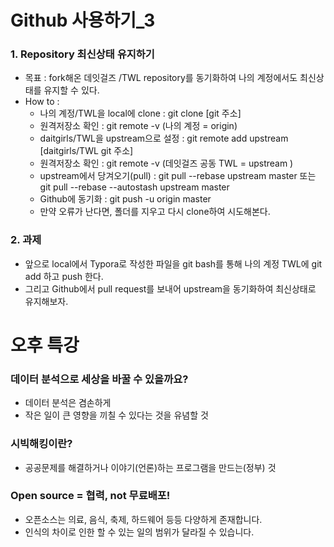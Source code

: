 # Github 사용하기_3

### 1. Repository 최신상태 유지하기

- 목표 : fork해온 데잇걸즈 /TWL repository를 동기화하여 나의 계정에서도 최신상태를 유지할 수 있다.
- How to :
  - 나의 계정/TWL을 local에 clone : git clone [git 주소]
  - 원격저장소 확인 : git remote -v (나의 계정 = origin)
  - daitgirls/TWL을 upstream으로 설정 : git remote add upstream [daitgirls/TWL git 주소]
  - 원격저장소 확인 : git remote -v (데잇걸즈 공동 TWL = upstream )
  - upstream에서 당겨오기(pull) : git pull --rebase upstream master 또는 git pull --rebase --autostash upstream master
  - Github에 동기화 : git push -u origin master
  - 만약 오류가 난다면, 폴더를 지우고 다시 clone하여 시도해본다.



### 2. 과제

- 앞으로 local에서 Typora로 작성한 파일을 git bash를 통해 나의 계정 TWL에 git add 하고 push 한다.
- 그리고 Github에서 pull request를 보내어 upstream을 동기화하여 최신상태로 유지해보자.



# 오후 특강

### 데이터 분석으로 세상을 바꿀 수 있을까요?

- 데이터 분석은 겸손하게
- 작은 일이 큰 영향을 끼칠 수 있다는 것을 유념할 것



### 시빅해킹이란?

- 공공문제를 해결하거나 이야기(언론)하는 프로그램을 만드는(정부) 것



### Open source = 협력, not 무료배포!

- 오픈소스는 의료, 음식, 축제, 하드웨어 등등 다양하게 존재합니다.
- 인식의 차이로 인한 할 수 있는 일의 범위가 달라질 수 있습니다.



